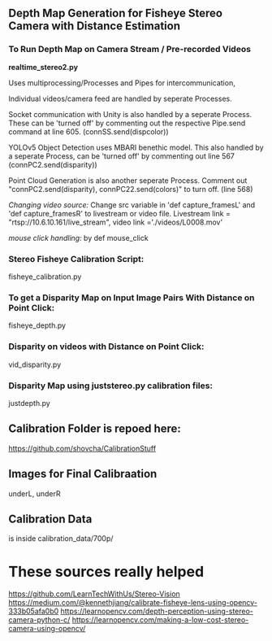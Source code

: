## Depth Map Generation for Fisheye Stereo Camera with Distance Estimation

### To Run Depth Map on Camera Stream / Pre-recorded Videos
**realtime_stereo2.py**

Uses multiprocessing/Processes and Pipes for intercommunication,

Individual videos/camera feed are handled by seperate Processes.

Socket communication with Unity is also handled by a seperate Process. These can be 'turned off' by commenting out the respective Pipe.send command at line 605. (connSS.send(dispcolor))

YOLOv5 Object Detection uses MBARI benethic model. This also handled by a seperate Process, can be 'turned off' by commenting out line 567 (connPC2.send(disparity))

Point Cloud Generation is also another seperate Process. Comment out  "connPC2.send(disparity), connPC22.send(colors)" to turn off. (line 568)

*Changing video source:* Change src variable in 'def capture_framesL' and 'def capture_framesR' to livestream or video file. Livestream link = "rtsp://10.6.10.161/live_stream", video link ='./videos/L0008.mov'

*mouse click handling:* by def mouse_click


### Stereo Fisheye Calibration Script:
 fisheye_calibration.py
### To get a Disparity Map on Input Image Pairs With Distance on Point Click:
 fisheye_depth.py
### Disparity on videos with Distance on Point Click:
vid_disparity.py
### Disparity Map using juststereo.py calibration files:
justdepth.py

## Calibration Folder is repoed here:
https://github.com/shovcha/CalibrationStuff



## Images for Final Calibraation
underL, underR

## Calibration Data
is inside calibration_data/700p/


# These sources really helped

https://github.com/LearnTechWithUs/Stereo-Vision
https://medium.com/@kennethjiang/calibrate-fisheye-lens-using-opencv-333b05afa0b0
https://learnopencv.com/depth-perception-using-stereo-camera-python-c/
https://learnopencv.com/making-a-low-cost-stereo-camera-using-opencv/
